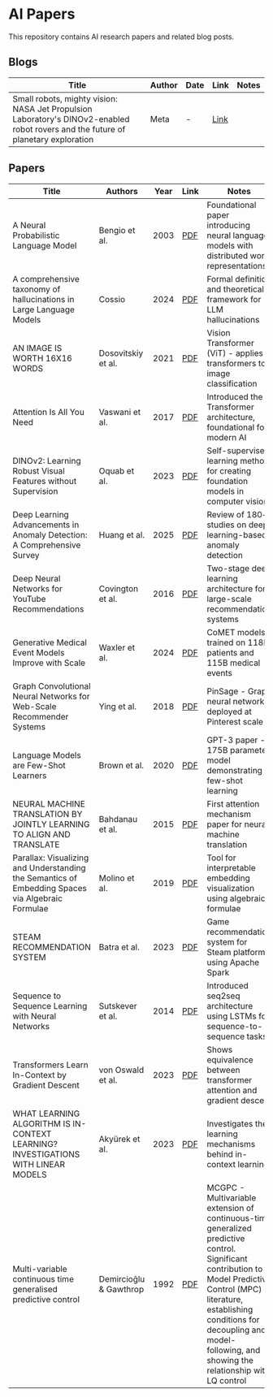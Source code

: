 # AI Papers

This repository contains AI research papers and related blog posts.

## Blogs

| Title | Author | Date | Link | Notes |
|-------|--------|------|------|-------|
| Small robots, mighty vision: NASA Jet Propulsion Laboratory's DINOv2-enabled robot rovers and the future of planetary exploration | Meta | - | [Link](https://ai.meta.com/blog/nasa-jpl-dino-robot-explorers/) |       |

## Papers

| Title | Authors | Year | Link | Notes |
|-------|---------|------|------|-------|
| A Neural Probabilistic Language Model | Bengio et al. | 2003 | [PDF](papers/A%20Neural%20Probabilistic%20Language%20Model.pdf) | Foundational paper introducing neural language models with distributed word representations |
| A comprehensive taxonomy of hallucinations in Large Language Models | Cossio | 2024 | [PDF](papers/A%20comprehensive%20taxonomy%20of%20hallucinations%20in%20Large%20Language%20Models%20.pdf) | Formal definition and theoretical framework for LLM hallucinations |
| AN IMAGE IS WORTH 16X16 WORDS | Dosovitskiy et al. | 2021 | [PDF](papers/AN%20IMAGE%20IS%20WORTH%2016X16%20WORDS.pdf) | Vision Transformer (ViT) - applies transformers to image classification |
| Attention Is All You Need | Vaswani et al. | 2017 | [PDF](papers/Attention%20Is%20All%20You%20Need.pdf) | Introduced the Transformer architecture, foundational for modern AI |
| DINOv2: Learning Robust Visual Features without Supervision | Oquab et al. | 2023 | [PDF](papers/DINOv2-%20Learning%20Robust%20Visual%20Features%20without%20Supervision.pdf) | Self-supervised learning method for creating foundation models in computer vision |
| Deep Learning Advancements in Anomaly Detection: A Comprehensive Survey | Huang et al. | 2025 | [PDF](papers/Deep%20Learning%20Advancements%20in%20Anomaly%20Detection-%20A%20Comprehensive%20Survey.pdf) | Review of 180+ studies on deep learning-based anomaly detection |
| Deep Neural Networks for YouTube Recommendations | Covington et al. | 2016 | [PDF](papers/Deep%20Neural%20Networks%20for%20YouTube%20Recommendations.pdf) | Two-stage deep learning architecture for large-scale recommendation systems |
| Generative Medical Event Models Improve with Scale | Waxler et al. | 2024 | [PDF](papers/Generative%20Medical%20Event%20Models%20Improve%20with%20Scale.pdf) | CoMET models trained on 118M patients and 115B medical events |
| Graph Convolutional Neural Networks for Web-Scale Recommender Systems | Ying et al. | 2018 | [PDF](papers/Graph%20Convolutional%20Neural%20Networks%20for%20Web-Scale%20Recommender%20Systems.pdf) | PinSage - Graph neural network deployed at Pinterest scale |
| Language Models are Few-Shot Learners | Brown et al. | 2020 | [PDF](papers/Language%20Models%20are%20Few-Shot%20Learners.pdf) | GPT-3 paper - 175B parameter model demonstrating few-shot learning |
| NEURAL MACHINE TRANSLATION BY JOINTLY LEARNING TO ALIGN AND TRANSLATE | Bahdanau et al. | 2015 | [PDF](papers/NEURAL%20MACHINE%20TRANSLATION%20BY%20JOINTLY%20LEARNING%20TO%20ALIGN%20AND%20TRANSLATE.pdf) | First attention mechanism paper for neural machine translation |
| Parallax: Visualizing and Understanding the Semantics of Embedding Spaces via Algebraic Formulae | Molino et al. | 2019 | [PDF](papers/Parallax-%20Visualizing%20and%20Understanding%20the%20Semantics%20of%20Embedding%20Spaces%20via%20Algebraic%20Formulae.pdf) | Tool for interpretable embedding visualization using algebraic formulae |
| STEAM RECOMMENDATION SYSTEM | Batra et al. | 2023 | [PDF](papers/STEAM%20RECOMMENDATION%20SYSTEM.pdf) | Game recommendation system for Steam platform using Apache Spark |
| Sequence to Sequence Learning with Neural Networks | Sutskever et al. | 2014 | [PDF](papers/Sequence%20to%20Sequence%20Learning%20with%20Neural%20Networks.pdf) | Introduced seq2seq architecture using LSTMs for sequence-to-sequence tasks |
| Transformers Learn In-Context by Gradient Descent | von Oswald et al. | 2023 | [PDF](papers/Transformers%20Learn%20In-Context%20by%20Gradient%20Descent.pdf) | Shows equivalence between transformer attention and gradient descent |
| WHAT LEARNING ALGORITHM IS IN-CONTEXT LEARNING? INVESTIGATIONS WITH LINEAR MODELS | Akyürek et al. | 2023 | [PDF](papers/WHAT%20LEARNING%20ALGORITHM%20IS%20IN-CONTEXT%20LEARNING%3F%20INVESTIGATIONS%20WITH%20LINEAR%20MODELS.pdf) | Investigates the learning mechanisms behind in-context learning |
| Multi-variable continuous time generalised predictive control | Demircioǧlu & Gawthrop | 1992 | [PDF](papers/multi-variable-continuous-time-generalised-predictive-control.pdf) | MCGPC - Multivariable extension of continuous-time generalized predictive control. Significant contribution to Model Predictive Control (MPC) literature, establishing conditions for decoupling and model-following, and showing the relationship with LQ control |